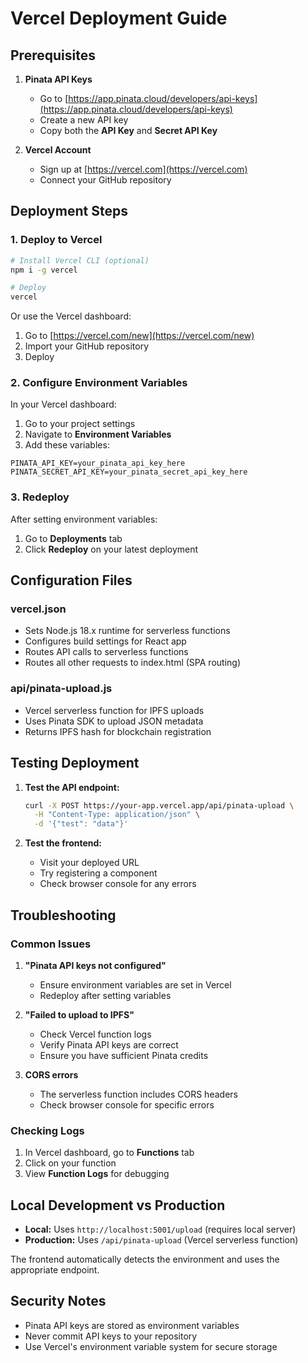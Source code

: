 # Vercel Deployment Guide

## Prerequisites

1. **Pinata API Keys**
   - Go to [https://app.pinata.cloud/developers/api-keys](https://app.pinata.cloud/developers/api-keys)
   - Create a new API key
   - Copy both the **API Key** and **Secret API Key**

2. **Vercel Account**
   - Sign up at [https://vercel.com](https://vercel.com)
   - Connect your GitHub repository

## Deployment Steps

### 1. Deploy to Vercel

```bash
# Install Vercel CLI (optional)
npm i -g vercel

# Deploy
vercel
```

Or use the Vercel dashboard:
1. Go to [https://vercel.com/new](https://vercel.com/new)
2. Import your GitHub repository
3. Deploy

### 2. Configure Environment Variables

In your Vercel dashboard:

1. Go to your project settings
2. Navigate to **Environment Variables**
3. Add these variables:

```
PINATA_API_KEY=your_pinata_api_key_here
PINATA_SECRET_API_KEY=your_pinata_secret_api_key_here
```

### 3. Redeploy

After setting environment variables:
1. Go to **Deployments** tab
2. Click **Redeploy** on your latest deployment

## Configuration Files

### vercel.json
- Sets Node.js 18.x runtime for serverless functions
- Configures build settings for React app
- Routes API calls to serverless functions
- Routes all other requests to index.html (SPA routing)

### api/pinata-upload.js
- Vercel serverless function for IPFS uploads
- Uses Pinata SDK to upload JSON metadata
- Returns IPFS hash for blockchain registration

## Testing Deployment

1. **Test the API endpoint:**
   ```bash
   curl -X POST https://your-app.vercel.app/api/pinata-upload \
     -H "Content-Type: application/json" \
     -d '{"test": "data"}'
   ```

2. **Test the frontend:**
   - Visit your deployed URL
   - Try registering a component
   - Check browser console for any errors

## Troubleshooting

### Common Issues

1. **"Pinata API keys not configured"**
   - Ensure environment variables are set in Vercel
   - Redeploy after setting variables

2. **"Failed to upload to IPFS"**
   - Check Vercel function logs
   - Verify Pinata API keys are correct
   - Ensure you have sufficient Pinata credits

3. **CORS errors**
   - The serverless function includes CORS headers
   - Check browser console for specific errors

### Checking Logs

1. In Vercel dashboard, go to **Functions** tab
2. Click on your function
3. View **Function Logs** for debugging

## Local Development vs Production

- **Local:** Uses `http://localhost:5001/upload` (requires local server)
- **Production:** Uses `/api/pinata-upload` (Vercel serverless function)

The frontend automatically detects the environment and uses the appropriate endpoint.

## Security Notes

- Pinata API keys are stored as environment variables
- Never commit API keys to your repository
- Use Vercel's environment variable system for secure storage 